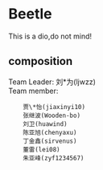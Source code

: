 # Beetle

This is a dio,do not mind!

## composition

Team Leader: 刘\*为(ljwzz)\
Team member: 

        贾\*怡(jiaxinyi10)
        张继波(Wooden-bo)
        刘卫(huawind)
        陈亚旭(chenyaxu)
        丁金鑫(sirvenus)
        董雷(lei08)
        朱亚峰(zyf1234567)

